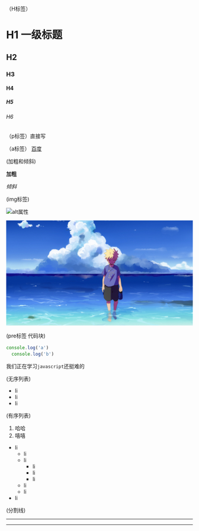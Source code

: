 （H标签）
# H1 一级标题
## H2
### H3
#### H4
##### H5
###### H6

（p标签）直接写

（a标签）
[百度](http:baidu.com)

(加粗和倾斜)

**加粗**

*倾斜*

(img标签)

![alt属性](图片链接)

![](./1.jpg)

(pre标签 代码块)
```js
console.log('a')
  console.log('b')
```

我们正在学习`javascript`还挺难的

(无序列表)
- li
- li
- li


(有序列表)

1. 哈哈
2. 嘻嘻


- li
  - li
  - li
    - li
    - li
    - li
  - li
  - li
- li

(分割线)

---

***
